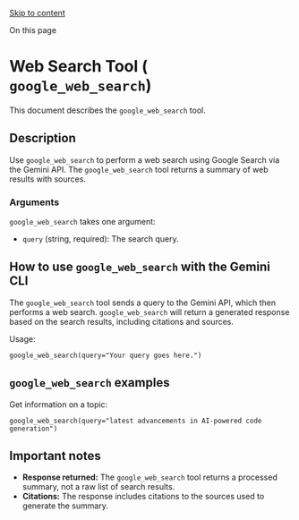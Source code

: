 [Skip to content](https://gemini-cli.xyz/docs/en/tools/web-search#VPContent)

On this page

# Web Search Tool ( `google_web_search`) [​](https://gemini-cli.xyz/docs/en/tools/web-search\#web-search-tool-google-web-search)

This document describes the `google_web_search` tool.

## Description [​](https://gemini-cli.xyz/docs/en/tools/web-search\#description)

Use `google_web_search` to perform a web search using Google Search via the Gemini API. The `google_web_search` tool returns a summary of web results with sources.

### Arguments [​](https://gemini-cli.xyz/docs/en/tools/web-search\#arguments)

`google_web_search` takes one argument:

- `query` (string, required): The search query.

## How to use `google_web_search` with the Gemini CLI [​](https://gemini-cli.xyz/docs/en/tools/web-search\#how-to-use-google-web-search-with-the-gemini-cli)

The `google_web_search` tool sends a query to the Gemini API, which then performs a web search. `google_web_search` will return a generated response based on the search results, including citations and sources.

Usage:

```
google_web_search(query="Your query goes here.")
```

## `google_web_search` examples [​](https://gemini-cli.xyz/docs/en/tools/web-search\#google-web-search-examples)

Get information on a topic:

```
google_web_search(query="latest advancements in AI-powered code generation")
```

## Important notes [​](https://gemini-cli.xyz/docs/en/tools/web-search\#important-notes)

- **Response returned:** The `google_web_search` tool returns a processed summary, not a raw list of search results.
- **Citations:** The response includes citations to the sources used to generate the summary.